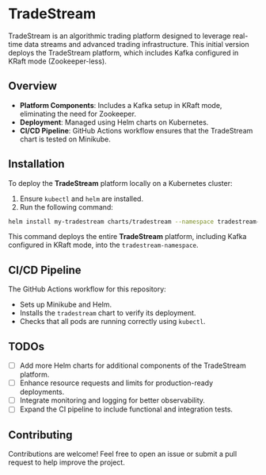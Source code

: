 # TradeStream

TradeStream is an algorithmic trading platform designed to leverage real-time data streams and advanced trading infrastructure. This initial version deploys the TradeStream platform, which includes Kafka configured in KRaft mode (Zookeeper-less).

## Overview

- **Platform Components**: Includes a Kafka setup in KRaft mode, eliminating the need for Zookeeper.
- **Deployment**: Managed using Helm charts on Kubernetes.
- **CI/CD Pipeline**: GitHub Actions workflow ensures that the TradeStream chart is tested on Minikube.

## Installation

To deploy the **TradeStream** platform locally on a Kubernetes cluster:

1. Ensure `kubectl` and `helm` are installed.
2. Run the following command:

```bash
helm install my-tradestream charts/tradestream --namespace tradestream-namespace --create-namespace
```

This command deploys the entire **TradeStream** platform, including Kafka configured in KRaft mode, into the `tradestream-namespace`.

## CI/CD Pipeline

The GitHub Actions workflow for this repository:

- Sets up Minikube and Helm.
- Installs the `tradestream` chart to verify its deployment.
- Checks that all pods are running correctly using `kubectl`.

## TODOs

- [ ] Add more Helm charts for additional components of the TradeStream platform.
- [ ] Enhance resource requests and limits for production-ready deployments.
- [ ] Integrate monitoring and logging for better observability.
- [ ] Expand the CI pipeline to include functional and integration tests.

## Contributing

Contributions are welcome! Feel free to open an issue or submit a pull request to help improve the project.
